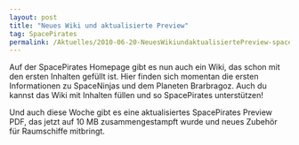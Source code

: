 ```yaml
---
layout: post
title: "Neues Wiki und aktualisierte Preview"
tag: SpacePirates
permalink: /Aktuelles/2010-06-20-NeuesWikiundaktualisiertePreview-spacepirates
---
```



Auf der SpacePirates Homepage gibt es nun auch ein Wiki, das schon mit den ersten Inhalten gefüllt ist. Hier finden sich momentan die ersten Informationen zu SpaceNinjas und dem Planeten Brarbragoz. Auch du kannst das Wiki mit Inhalten füllen und so SpacePirates unterstützen!

Und auch diese Woche gibt es eine aktualisiertes SpacePirates Preview PDF, das jetzt auf 10 MB zusammengestampft wurde und neues Zubehör für Raumschiffe mitbringt.
